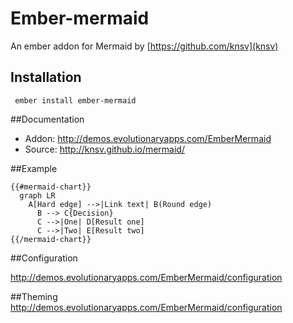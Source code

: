 # Ember-mermaid

An ember addon for Mermaid by [https://github.com/knsv](knsv)


## Installation

     
     ember install ember-mermaid
     
     
##Documentation

- Addon: <http://demos.evolutionaryapps.com/EmberMermaid>
- Source: <http://knsv.github.io/mermaid/>


##Example

	{{#mermaid-chart}}
      graph LR
        A[Hard edge] -->|Link text| B(Round edge)
          B --> C{Decision}
          C -->|One| D[Result one]
          C -->|Two| E[Result two]
	{{/mermaid-chart}}
	

##Configuration

<http://demos.evolutionaryapps.com/EmberMermaid/configuration>

##Theming
<http://demos.evolutionaryapps.com/EmberMermaid/configuration>
